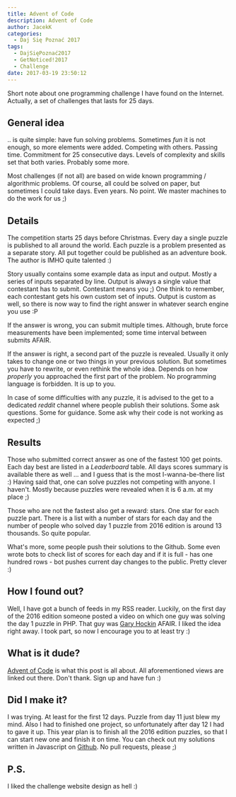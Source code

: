 ```yaml
---
title: Advent of Code
description: Advent of Code
author: JacekK
categories:
  - Daj Się Poznać 2017
tags:
  - DajSięPoznać2017
  - GetNoticed!2017
  - Challenge
date: 2017-03-19 23:50:12
---
```



Short note about one programming challenge I have found on the Internet. Actually, a set of challenges that lasts for 25 days.

## General idea

.. is quite simple: have fun solving problems. Sometimes *fun* it is not enough, so more elements were added. Competing with others. Passing time. Commitment for 25 consecutive days. Levels of complexity and skills set that both varies. Probably some more.

Most challenges (if not all) are based on wide known programming / algorithmic problems. Of course, all could be solved on paper, but sometimes I could take days. Even years. No point. We master machines to do the work for us ;)

## Details

The competition starts 25 days before Christmas. Every day a single puzzle is published to all around the world. Each puzzle is a  problem presented as a separate story. All put together could be published as an adventure book. The author is IMHO quite talented :)

Story usually contains some example data as input and output. Mostly a series of inputs separated by line. Output is always a single value that contestant has to submit. Contestant means you ;) One think to remember, each contestant gets his own custom set of inputs. Output is custom as well, so there is now way to find the right answer in whatever search engine you use :P

If the answer is wrong, you can submit multiple times. Although, brute force measurements have been implemented; some time interval between submits AFAIR.

If the answer is right, a second part of the puzzle is revealed. Usually it only takes to change one or two things in your previous solution. But sometimes you have to rewrite, or even rethink the whole idea. Depends on how *properly* you approached the first part of the problem. No programming language is forbidden. It is up to you.

In case of some difficulties with any puzzle, it is advised to the get to a dedicated *reddit* channel where people publish their solutions. Some ask questions. Some for guidance. Some ask why their code is not working as expected ;)

## Results

Those who submitted correct answer as one of the fastest 100 get points. Each day best are listed in a *Leaderboard* table. All days scores summary is available there as well ... and I guess that is the most I-wanna-be-there list :) Having said that, one can solve puzzles not competing with anyone. I haven't. Mostly because puzzles were revealed when it is 6 a.m. at my place ;)

Those who are not the fastest also get a reward: stars. One star for each puzzle part. There is a list with a number of stars for each day and the number of people who solved day 1 puzzle from 2016 edition is around 13 thousands. So quite popular.

What's more, some people push their solutions to the Github. Some even wrote bots to check list of scores for each day and if it is full - has one hundred rows - bot pushes current day changes to the public. Pretty clever :)

## How I found out?

Well, I have got a bunch of feeds in my RSS reader. Luckily, on the first day of the 2016 edition someone posted a video on which one guy was solving the day 1 puzzle in PHP. That guy was [Gary Hockin](https://twitter.com/geeh) AFAIR. I liked the idea right away. I took part, so now I encourage you to at least try :)

## What is it dude?

[Advent of Code](http://adventofcode.com/) is what this post is all about. All aforementioned views are linked out there. Don't thank. Sign up and have fun :)

## Did I make it?

I was trying. At least for the first 12 days. Puzzle from day 11 just blew my mind. Also I had to finished one project, so unfortunately after day 12 I had to gave it up. This year plan is to finish all the 2016 edition puzzles, so that I can start new one and finish it on time. You can check out my solutions written in Javascript on [Github](https://github.com/jacekk/advent-of-code-2016). No pull requests, please ;)

## P.S.
I liked the challenge website design as hell :)
